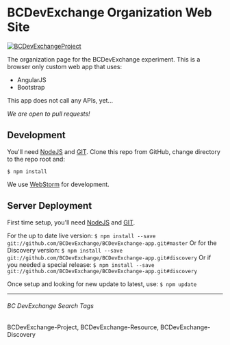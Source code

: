 # BCDevExchange Organization Web Site #
[![BCDevExchangeProject](https://img.shields.io/badge/BC%20DevExchange%20Project-Discovery-yellow.svg)](http://lab.bcdevexchange.org)

The organization page for the BCDevExchange experiment.  This is a browser only custom web app that uses:

-  AngularJS 
-  Bootstrap

This app does not call any APIs, yet...

*We are open to pull requests!*

## Development ##

You'll need [NodeJS](http://nodejs.org/) and [GIT](http://git-scm.com/downloads). Clone this repo from GitHub, change directory to the repo root and:

`$ npm install `

We use [WebStorm](https://www.jetbrains.com/webstorm/download/) for development.  

## Server Deployment ##

First time setup, you'll need [NodeJS](http://nodejs.org/) and [GIT](http://git-scm.com/downloads).

For the up to date live version:
`$ npm install --save git://github.com/BCDevExchange/BCDevExchange-app.git#master`
Or for the Discovery version:
`$ npm install --save git://github.com/BCDevExchange/BCDevExchange-app.git#discovery`
Or if you needed a special release:
`$ npm install --save git://github.com/BCDevExchange/BCDevExchange-app.git#discovery`

Once setup and looking for new update to latest, use:
`$ npm update`

----------
###### BC DevExchange Search Tags ######
BCDevExchange-Project, BCDevExchange-Resource, BCDevExchange-Discovery
